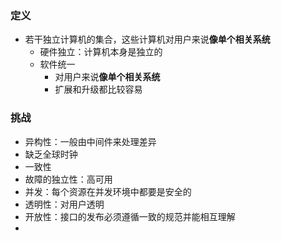 ### 定义
- 若干独立计算机的集合，这些计算机对用户来说**像单个相关系统**
  - 硬件独立：计算机本身是独立的
  - 软件统一
    - 对用户来说**像单个相关系统**
    - 扩展和升级都比较容易
    
### 挑战
- 异构性：一般由中间件来处理差异
- 缺乏全球时钟
- 一致性
- 故障的独立性：高可用
- 并发：每个资源在并发环境中都要是安全的
- 透明性：对用户透明
- 开放性：接口的发布必须遵循一致的规范并能相互理解
- 
